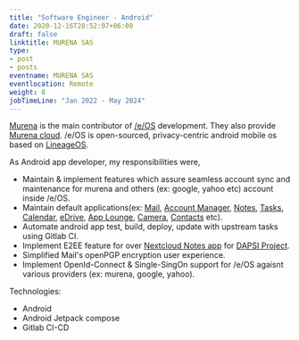 ```yaml
---
title: "Software Engineer - Android"
date: 2020-12-16T20:52:07+06:00
draft: false
linktitle: MURENA SAS
type:
- post
- posts
eventname: MURENA SAS
eventlocation: Remote 
weight: 8
jobTimeLine: "Jan 2022 - May 2024"
---
```


[Murena](https://murena.com/) is the main contributor of [/e/OS](https://e.foundation/) development. They also provide [Murena cloud](https://murena.io/). /e/OS is open-sourced, privacy-centric android mobile os based on [LineageOS](https://lineageos.org/).

As Android app developer, my responsibilities were,

- Maintain & implement features which assure seamless account sync and maintenance for murena and others (ex: google, yahoo etc) account inside /e/OS.
- Maintain default applications(ex: [Mail](https://gitlab.e.foundation/e/os/mail), [Account Manager](https://gitlab.e.foundation/e/os/AccountManager), [Notes](https://gitlab.e.foundation/e/os/Notes), [Tasks](https://gitlab.e.foundation/e/os/Tasks), [Calendar](https://gitlab.e.foundation/e/os/android_packages_apps_Etar), [eDrive](https://gitlab.e.foundation/e/os/eDrive), [App Lounge](https://gitlab.e.foundation/e/os/apps), [Camera](https://gitlab.e.foundation/e/os/camera), [Contacts](https://gitlab.e.foundation/e/os/android_packages_apps_Contacts) etc).
- Automate android app test, build, deploy, update with upstream tasks using Gitlab CI.
- Implement E2EE feature for over [Nextcloud Notes app](https://gitlab.e.foundation/dapsi-e2ee/nextcloud-notes) for [DAPSI Project](https://dapsi.ngi.eu/hall-of-fame/4e-end-to-end-encryption-for-e/).
- Simplified Mail's openPGP encryption user experience.
- Implement OpenId-Connect & Single-SingOn support for /e/OS agaisnt various providers (ex: murena, google, yahoo). 

Technologies:

- Android
- Android Jetpack compose
- Gitlab CI-CD
